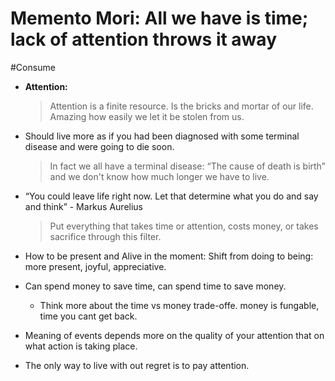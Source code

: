 
# Memento Mori: All we have is time; lack of attention throws it away

#Consume



- **Attention:**

   > Attention is a finite resource.
   > Is the bricks and mortar of our life.
   > Amazing how easily we let it be stolen from us.


- Should live more as if you had been diagnosed with some terminal disease and were going to die soon.

   > In fact we all have a terminal disease: “The cause of death is
     birth” and we don't know how much longer we have to live.

- “You could leave life right now. Let that determine what you do and say and think” - Markus Aurelius
     
   > Put everything that takes time or attention, costs money, or
     takes sacrifice through this filter.



- How to be present and Alive in the moment:  Shift from doing to being: more present, joyful, appreciative. 



- Can spend money to save time, can spend time to save money.
  - Think more about the time vs money trade-offe.  money is fungable, time you cant get back.


- Meaning of events depends more on the quality of your attention that on what action is taking place.

- The only way to live with out regret is to pay attention.